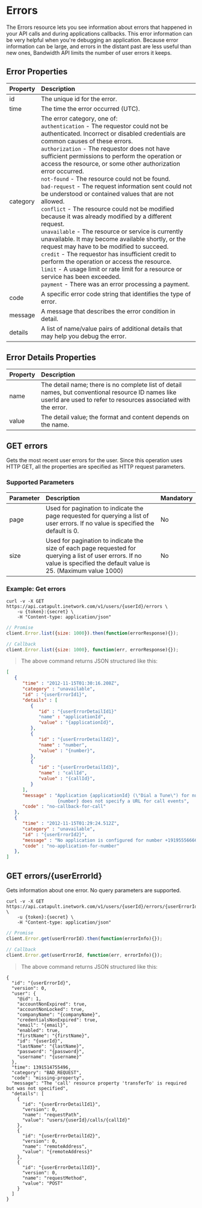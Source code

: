 # Errors
The Errors resource lets you see information about errors that happened in your API calls and during applications callbacks. This error information can be very helpful when you're debugging an application. Because error information can be large, and errors in the distant past are less useful than new ones, Bandwidth API limits the number of user errors it keeps.

## Error Properties

| Property | Description                                                                                                                                                                                                                                                                                                                                                                                                                                                                                                                                                                                                                                                                                                                                                                                                                                                                                                                                                                                                                         |
|:---------|:------------------------------------------------------------------------------------------------------------------------------------------------------------------------------------------------------------------------------------------------------------------------------------------------------------------------------------------------------------------------------------------------------------------------------------------------------------------------------------------------------------------------------------------------------------------------------------------------------------------------------------------------------------------------------------------------------------------------------------------------------------------------------------------------------------------------------------------------------------------------------------------------------------------------------------------------------------------------------------------------------------------------------------|
| id       | The unique id for the error.                                                                                                                                                                                                                                                                                                                                                                                                                                                                                                                                                                                                                                                                                                                                                                                                                                                                                                                                                                                                        |
| time     | The time the error occurred (UTC).                                                                                                                                                                                                                                                                                                                                                                                                                                                                                                                                                                                                                                                                                                                                                                                                                                                                                                                                                                                                  |
| category | The error category, one of:<br>`authentication` - The requestor could not be authenticated. Incorrect or disabled credentials are common causes of these errors. <br>`authorization` - The requestor does not have sufficient permissions to perform the operation or access the resource, or some other authorization error occurred.<br> `not-found` - The resource could not be found. <br>`bad-request` - The request information sent could not be understood or contained values that are not allowed.<br>`conflict` - The resource could not be modified because it was already modified by a different request.<br>`unavailable` - The resource or service is currently unavailable. It may become available shortly, or the request may have to be modified to succeed.<br>`credit` - The requestor has insufficient credit to perform the operation or access the resource.<br>`limit` - A usage limit or rate limit for a resource or service has been exceeded.<br>`payment` - There was an error processing a payment. |
| code     | A specific error code string that identifies the type of error.                                                                                                                                                                                                                                                                                                                                                                                                                                                                                                                                                                                                                                                                                                                                                                                                                                                                                                                                                                     |
| message  | A message that describes the error condition in detail.                                                                                                                                                                                                                                                                                                                                                                                                                                                                                                                                                                                                                                                                                                                                                                                                                                                                                                                                                                             |
| details  | A list of name/value pairs of additional details that may help you debug the error.                                                                                                                                                                                                                                                                                                                                                                                                                                                                                                                                                                                                                                                                                                                                                                                                                                                                                                                                                 |

## Error Details Properties
| Property | Description                                                                                                                                                          |
|:---------|:---------------------------------------------------------------------------------------------------------------------------------------------------------------------|
| name     | The detail name; there is no complete list of detail names, but conventional resource ID names like userId are used to refer to resources associated with the error. |
| value    | The detail value; the format and content depends on the name.                                                                                                        |

## GET errors
Gets the most recent user errors for the user. Since this operation uses HTTP GET, all the properties are specified as HTTP request parameters.

### Supported Parameters
| Parameter | Description                                                                                                                                                                | Mandatory |
|:----------|:---------------------------------------------------------------------------------------------------------------------------------------------------------------------------|:----------|
| page      | Used for pagination to indicate the page requested for querying a list of user errors. If no value is specified the default is 0.                                          | No        |
| size      | Used for pagination to indicate the size of each page requested for querying a list of user errors. If no value is specified the default value is 25. (Maximum value 1000) | No        |

### Example: Get errors

```shell
curl -v -X GET https://api.catapult.inetwork.com/v1/users/{userId}/errors \
	-u {token}:{secret} \
	-H "Content-type: application/json"
```

```js
// Promise
client.Error.list({size: 1000}).then(function(errorResponse){});

// Callback
client.Error.list({size: 1000}, function(err, errorResponse){});
```

> The above command returns JSON structured like this:

```json
[
   {
      "time" : "2012-11-15T01:30:16.208Z",
      "category" : "unavailable",
      "id" : "{userErrorId1}",
      "details" : [
         {
            "id" : "{userErrorDetailId1}"
            "name" : "applicationId",
            "value" : "{applicationId}",
         },
         {
            "id" : "{userErrorDetailId2}",
            "name" : "number",
            "value" : "{number}",
         },
         {
            "id" : "{userErrorDetailId3}",
            "name" : "callId",
            "value" : "{callId}",
         }
      ],
      "message" : "Application {applicationId} (\"Dial a Tune\") for number
                   {number} does not specify a URL for call events",
      "code" : "no-callback-for-call"
   },
   {
      "time" : "2012-11-15T01:29:24.512Z",
      "category" : "unavailable",
      "id" : "{userErrorId2}",
      "message" : "No application is configured for number +19195556666",
      "code" : "no-application-for-number"
   },
]
```

## GET errors/{userErrorId}
Gets information about one error. No query parameters are supported.

```shell
curl -v -X GET https://api.catapult.inetwork.com/v1/users/{userId}/errors/{userErrorId} \
	-u {token}:{secret} \
	-H "Content-type: application/json"
```

```js
// Promise
client.Error.get(userErrorId).then(function(errorInfo){});

// Callback
client.Error.get(userErrorId, function(err, errorInfo){});
```

> The above command returns JSON structured like this:

```
{
  "id": "{userErrorId}",
  "version": 0,
  "user": {
    "@id": 1,
    "accountNonExpired": true,
    "accountNonLocked": true,
    "companyName": "{companyName}",
    "credentialsNonExpired": true,
    "email": "{email}",
    "enabled": true,
    "firstName": "{firstName}",
    "id": "{userId}",
    "lastName": "{lastName}",
    "password": "{password}",
    "username": "{username}"
  },
  "time": 1391514755496,
  "category": "BAD_REQUEST",
  "code": "missing-property",
  "message": "The 'call' resource property 'transferTo' is required but was not specified",
  "details": [
    {
      "id": "{userErrorDetailId1}",
      "version": 0,
      "name": "requestPath",
      "value": "users/{userId}/calls/{callId}"
    },
    {
      "id": "{userErrorDetailId2}",
      "version": 0,
      "name": "remoteAddress",
      "value": "{remoteAddress}"
    },
    {
      "id": "{userErrorDetailId3}",
      "version": 0,
      "name": "requestMethod",
      "value": "POST"
    }
  ]
}
```
